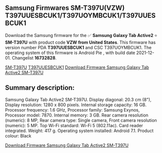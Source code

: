 <h2>Samsung Firmwares SM-T397U(VZW) T397UUESBCUK1/T397UOYMBCUK1/T397UUESBCUK1</h2>
Download the Samsung firmware for the ✅ <strong>Samsung Galaxy Tab Active2 </strong> ⭐ <strong>SM-T397U</strong> with product code <strong>VZW</strong> <strong> from United States</strong>. This firmware has version number PDA <strong>T397UUESBCUK1</strong> and CSC T397UOYMBCUK1. The operating system of this firmware is Android Pie , with build date 2021-12-01. Changelist <strong>16732828</strong>.


[SM-T397U](https://samfirm.shop/samsung/model/SM-T397U)
[T397UUESBCUK1](https://samfirm.shop/samsung/pda/T397UUESBCUK1)
[Download Firmware Samsung Galaxy Tab Active2 SM-T397U](https://samfirm.shop/samsung/firmware/479097)
<h2>Summary description:</h2>
<p>Samsung Galaxy Tab Active2 SM-T397U. Display diagonal: 20.3 cm (8"), Display resolution: 1280 x 800 pixels. Internal storage capacity: 16 GB. Processor frequency: 1.6 GHz, Processor family: Samsung Exynos, Processor model: 7870. Internal memory: 3 GB. Rear camera resolution (numeric): 8 MP, Rear camera type: Single camera, Front camera resolution (numeric): 5 MP. Top Wi-Fi standard: Wi-Fi 5 (802.11ac). Card reader integrated. Weight: 417 g. Operating system installed: Android 7.1. Product colour: Black</p>


[Download Firmware Samsung Galaxy Tab Active2 SM-T397U](https://samfirm.shop/samsung/firmware/479097)
